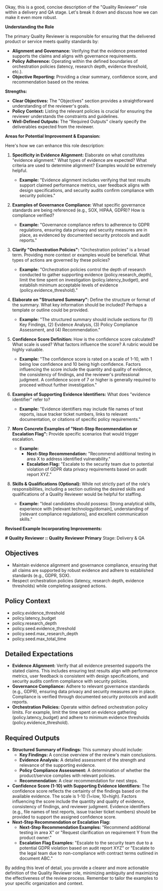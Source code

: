 Okay, this is a good, concise description of the "Quality Reviewer" role within a delivery and QA stage. Let's break it down and discuss how we can make it even more robust.

**Understanding the Role**

The primary Quality Reviewer is responsible for ensuring that the delivered product or service meets quality standards by:

*   **Alignment and Governance:** Verifying that the evidence presented supports the claims and aligns with governance requirements.
*   **Policy Adherence:** Operating within the defined boundaries of orchestration policies (latency, research depth, evidence threshold, etc.).
*   **Objective Reporting:**  Providing a clear summary, confidence score, and recommendation based on the review.

**Strengths:**

*   **Clear Objectives:** The "Objectives" section provides a straightforward understanding of the reviewer's goals.
*   **Policy Context:** Listing the relevant policies is crucial for ensuring the reviewer understands the constraints and guidelines.
*   **Well-Defined Outputs:**  The "Required Outputs" clearly specify the deliverables expected from the reviewer.

**Areas for Potential Improvement & Expansion:**

Here's how we can enhance this role description:

1.  **Specificity in Evidence Alignment:**  Elaborate on what constitutes "evidence alignment." What types of evidence are expected? What criteria are used to determine alignment? Examples would be extremely helpful.

    *   **Example:** "Evidence alignment includes verifying that test results support claimed performance metrics, user feedback aligns with design specifications, and security audits confirm compliance with security policies."

2.  **Examples of Governance Compliance:**  What specific governance standards are being referenced (e.g., SOX, HIPAA, GDPR)? How is compliance verified?

    *   **Example:** "Governance compliance refers to adherence to GDPR regulations, ensuring data privacy and security measures are in place, as evidenced by documented security protocols and audit reports."

3.  **Clarify "Orchestration Policies":**  "Orchestration policies" is a broad term. Providing more context or examples would be beneficial. What types of actions are governed by these policies?

    *   **Example:** "Orchestration policies control the depth of research conducted to gather supporting evidence (policy.research_depth), limit the time spent on investigation (policy.latency_budget), and establish minimum acceptable levels of evidence (policy.evidence_threshold)."

4.  **Elaborate on "Structured Summary":**  Define the structure or format of the summary. What key information should be included?  Perhaps a template or outline could be provided.

    *   **Example:** "The structured summary should include sections for (1) Key Findings, (2) Evidence Analysis, (3) Policy Compliance Assessment, and (4) Recommendation."

5.  **Confidence Score Definition:**  How is the confidence score calculated? What scale is used? What factors influence the score?  A rubric would be highly valuable.

    *   **Example:** "The confidence score is rated on a scale of 1-10, with 1 being low confidence and 10 being high confidence.  Factors influencing the score include the quantity and quality of evidence, the consistency of findings, and the reviewer's professional judgment.  A confidence score of 7 or higher is generally required to proceed without further investigation."

6.  **Examples of Supporting Evidence Identifiers:** What does "evidence identifier" refer to?

    *   **Example:** "Evidence identifiers may include file names of test reports, issue tracker ticket numbers, links to relevant documentation, or citations of specific policy requirements."

7.  **More Concrete Examples of "Next-Step Recommendation or Escalation Flag":** Provide specific scenarios that would trigger escalation.

    *   **Example:**
        *   **Next-Step Recommendation:** "Recommend additional testing in area X to address identified vulnerability."
        *   **Escalation Flag:** "Escalate to the security team due to potential violation of GDPR data privacy requirements based on audit report XYZ."

8.  **Skills & Qualifications (Optional):**  While not strictly part of the role's responsibilities, including a section outlining the desired skills and qualifications of a Quality Reviewer would be helpful for staffing.

    *   **Example:** "Ideal candidates should possess: Strong analytical skills, experience with [relevant technology/domain], understanding of [relevant compliance regulations], and excellent communication skills."

**Revised Example Incorporating Improvements:**

**# Quality Reviewer :: Quality Reviewer Primary**
Stage: Delivery & QA

## Objectives
- Maintain evidence alignment and governance compliance, ensuring that all claims are supported by robust evidence and adhere to established standards (e.g., GDPR, SOX).
- Respect orchestration policies (latency, research depth, evidence thresholds) while completing assigned actions.

## Policy Context
- policy.evidence_threshold
- policy.latency_budget
- policy.research_depth
- policy.seed.evidence_threshold
- policy.seed.max_research_depth
- policy.seed.max_total_time

## Detailed Expectations

*   **Evidence Alignment:** Verify that all evidence presented supports the stated claims. This includes ensuring test results align with performance metrics, user feedback is consistent with design specifications, and security audits confirm compliance with security policies.
*   **Governance Compliance:**  Adhere to relevant governance standards (e.g., GDPR), ensuring data privacy and security measures are in place.  Compliance is verified through documented security protocols and audit reports.
*   **Orchestration Policies:** Operate within defined orchestration policy limits. For example, limit the time spent on evidence gathering (policy.latency_budget) and adhere to minimum evidence thresholds (policy.evidence_threshold).

## Required Outputs
- **Structured Summary of Findings:** This summary should include:
    *   **Key Findings:** A concise overview of the review's main conclusions.
    *   **Evidence Analysis:** A detailed assessment of the strength and relevance of the supporting evidence.
    *   **Policy Compliance Assessment:**  A determination of whether the product/service complies with relevant policies.
    *   **Recommendation:** A clear recommendation for next steps.
- **Confidence Score (1-10) with Supporting Evidence Identifiers:** The confidence score reflects the certainty of the findings based on the available evidence. The scale is 1-10 (1=low, 10=high). Factors influencing the score include the quantity and quality of evidence, consistency of findings, and reviewer judgment. Evidence identifiers (e.g., file names of test reports, issue tracker ticket numbers) should be provided to support the assigned confidence score.
- **Next-Step Recommendation or Escalation Flag:**
    *   **Next-Step Recommendation Examples:** "Recommend additional testing in area X" or "Request clarification on requirement Y from the product owner."
    *   **Escalation Flag Examples:** "Escalate to the security team due to a potential GDPR violation based on audit report XYZ" or "Escalate to the legal team due to non-compliance with contract terms outlined in document ABC."

By adding this level of detail, you provide a clearer and more actionable definition of the Quality Reviewer role, minimizing ambiguity and maximizing the effectiveness of the review process. Remember to tailor the examples to your specific organization and context.